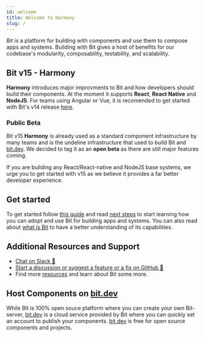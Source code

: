 ```yaml
---
id: welcome
title: Welcome to Harmony
slug: /
---
```


Bit is a platform for building with components and use them to compose apps and systems. Building with Bit gives a host of benefits for our codebase's modularity, composability, testability, and scalability.

## Bit v15 - Harmony

**Harmony** introduces major improvments to Bit and how developers should build their components. At the moment it supports **React**, **React Native** and **NodeJS**. For teams using Angular or Vue, it is recomended to get started with Bit's v14 release [here](https://doce.bit.dev).

### Public Beta

Bit v15 **Harmony** is already used as a standard component infrastructure by many teams and is the undeline infrastructure that used to build Bit and [bit.dev](https://bit.dev). We decided to tag it as an **open beta** as there are still major features coming.

If you are building any React/React-native and NodeJS base systems, we urge you to get started with v15 as we believe it provides a far better developer experience.

## Get started

To get started follow [this guide](/getting-started/installing-bit) and read [next steps](getting-started/whats-next) to start learning how you can adopt and use Bit for building apps and systems. You can also read about [what is Bit](essentials/what-is-bit) to have a better understanding of its capabilities.

## Additional Resources and Support

* [Chat on Slack :beers:](https://join.slack.com/t/bit-dev-community/shared_invite/enQtNzM2NzQ3MTQzMTg3LWI2YmFmZjQwMTkxNmFmNTVkYzU2MGI2YjgwMmJlZDdkNWVhOGIzZDFlYjg4MGRmOTM4ODAxNTIxMTMwNWVhMzg)
* [Start a discussion or suggest a feature or a fix on GitHub :wrench:](https://github.com/teambit/bit/issues)
* Find more [resources](resources/conference-talks) and learn about Bit some more.

## Host Components on [bit.dev](https://bit.dev)

While Bit is 100% open souce platform where you can create your own Bit-server, [bit.dev](https://bit.dev) is a cloud service provided by Bit where you can quickly set an account to publish your components. [bit.dev](https://bit.dev) is free for open source components and projects.
